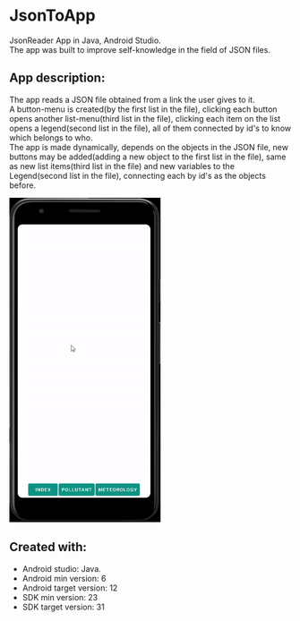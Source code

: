 # JsonToApp

JsonReader App in Java, Android Studio. <br />
The app was built to improve self-knowledge in the field of JSON files.<br />

## App description:
The app reads a JSON file obtained from a link the user gives to it.<br />
A button-menu is created(by the first list in the file), clicking each button opens another list-menu(third list in the file), clicking each item on the list opens a legend(second list in the file), all of them connected by id's to know which belongs to who.<br />
The app is made dynamically, depends on the objects in the JSON file, new buttons may be added(adding a new object to the first list in the file), same as new list items(third list in the file) and new variables to the Legend(second list in the file), connecting each by id's as the objects before.<br />


<img src = "gif-example.gif" height="580">

## Created with:
* Android studio: Java.
* Android min version: 6
* Android target version: 12
* SDK min version: 23
* SDK target version: 31

